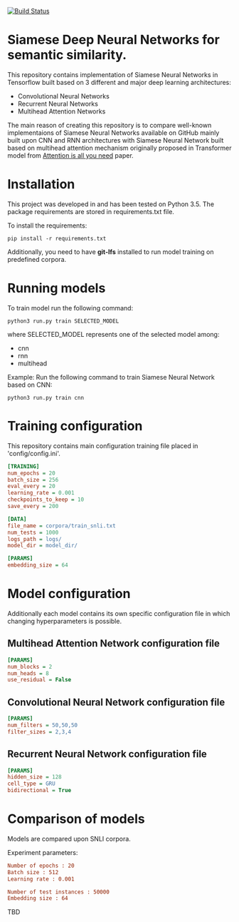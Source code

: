 [![Build Status](https://travis-ci.org/tlatkowski/multihead-siamese-nets.svg?branch=master)](https://travis-ci.org/tlatkowski/multihead-siamese-nets)

# Siamese Deep Neural Networks for semantic similarity.
This repository contains implementation of Siamese Neural Networks in Tensorflow built based on 3 different and major deep learning architectures:
- Convolutional Neural Networks
- Recurrent Neural Networks
- Multihead Attention Networks

The main reason of creating this repository is to compare well-known implementaions of Siamese Neural Networks available on GitHub mainly built upon CNN and RNN architectures with Siamese Neural Network built based on multihead attention mechanism originally proposed in Transformer model from [Attention is all you need](https://papers.nips.cc/paper/7181-attention-is-all-you-need.pdf) paper.

# Installation
This project was developed in and has been tested on Python 3.5. The package requirements are stored in requirements.txt file.

To install the requirements:

```
pip install -r requirements.txt
```
Additionally, you need to have **git-lfs** installed to run model training on predefined corpora.

# Running models
To train model run the following command:

```
python3 run.py train SELECTED_MODEL
```

where SELECTED_MODEL represents one of the selected model among:
- cnn
- rnn
- multihead

Example:
Run the following command to train Siamese Neural Network based on CNN:
```
python3 run.py train cnn
```

# Training configuration
This repository contains main configuration training file placed in 'config/config.ini'.

```ini
[TRAINING]
num_epochs = 20
batch_size = 256
eval_every = 20
learning_rate = 0.001
checkpoints_to_keep = 10
save_every = 200

[DATA]
file_name = corpora/train_snli.txt
num_tests = 1000
logs_path = logs/
model_dir = model_dir/

[PARAMS]
embedding_size = 64
```

# Model configuration
Additionally each model contains its own specific configuration file in which changing hyperparameters is possible.

## Multihead Attention Network configuration file
```ini
[PARAMS]
num_blocks = 2
num_heads = 8
use_residual = False
```
## Convolutional Neural Network configuration file
```ini
[PARAMS]
num_filters = 50,50,50
filter_sizes = 2,3,4
```
## Recurrent Neural Network configuration file
```ini
[PARAMS]
hidden_size = 128
cell_type = GRU
bidirectional = True
```
# Comparison of models
Models are compared upon SNLI corpora.

Experiment parameters:
```ini
Number of epochs : 20
Batch size : 512
Learning rate : 0.001

Number of test instances : 50000
Embedding size : 64
```

TBD
